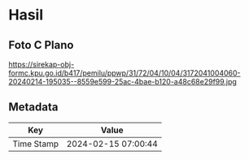 # Hasil

## Foto C Plano

https://sirekap-obj-formc.kpu.go.id/b417/pemilu/ppwp/31/72/04/10/04/3172041004060-20240214-195035--8559e599-25ac-4bae-b120-a48c68e29f99.jpg


## Metadata

| Key        | Value               |
| ---------- | ------------------- |
| Time Stamp | 2024-02-15 07:00:44 |




